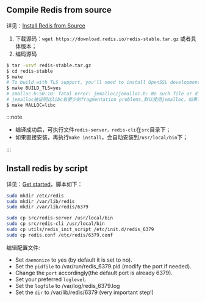 ## Compile Redis from source

详见：[Install Redis from Source](https://redis.io/docs/getting-started/installation/install-redis-from-source/)

1. 下载源码：`wget https://download.redis.io/redis-stable.tar.gz` 或者具体版本；
2. 编码源码

```bash
$ tar -xzvf redis-stable.tar.gz
$ cd redis-stable
$ make
# To build with TLS support, you'll need to install OpenSSL development libraries (e.g., libssl-dev on Debian/Ubuntu) and then run:
$ make BUILD_TLS=yes
# zmalloc.h:50:10: fatal error: jemalloc/jemalloc.h: No such file or directory
# jemalloc被证明比libc有更少的fragmentation problems,默认使用jemalloc，如果只有libc添加参数如下：
$ make MALLOC=libc
```

:::note

- 编译成功后，可执行文件`redis-server，redis-cli`在`src`目录下；
- 如果直接安装，再执行`make install`，会自动安装到`/usr/local/bin`下；

:::

## Install redis by script

详见：[Get started](https://redis.io/docs/getting-started/)，脚本如下：

```bash
sudo mkdir /etc/redis
sudo mkdir /var/lib/redis
sudo mkdir /var/lib/redis/6379

sudo cp src/redis-server /usr/local/bin
sudo cp src/redis-cli /usr/local/bin
sudo cp utils/redis_init_script /etc/init.d/redis_6379
sudo cp redis.conf /etc/redis/6379.conf
```

编辑配置文件:

- Set `daemonize` to yes (by default it is set to no).
- Set the `pidfile` to /var/run/redis_6379.pid (modify the port if needed).
- Change the `port` accordingly(the default port is already 6379).
- Set your preferred `loglevel`.
- Set the `logfile` to /var/log/redis_6379.log
- Set the `dir` to /var/lib/redis/6379 (very important step!)

